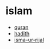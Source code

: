 # islam

- [quran](./quran/welcome.md)
- [hadith](./hadith/welcome.md)
- [isma-ur-rijal](./isma-ur-rijal/welcome.md)